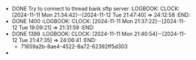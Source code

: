 - DONE Try to connect to thread bank sftp server
  :LOGBOOK:
  CLOCK: [2024-11-11 Mon 21:34:42]--[2024-11-12 Tue 21:47:40] =>  24:12:58
  :END:
- DONE 1400
  :LOGBOOK:
  CLOCK: [2024-11-11 Mon 21:37:22]--[2024-11-12 Tue 19:09:21] =>  21:31:59
  :END:
- DONE 1399
  :LOGBOOK:
  CLOCK: [2024-11-11 Mon 21:40:54]--[2024-11-12 Tue 21:47:35] =>  24:06:41
  :END:
	- 71659a2b-8ae4-4522-8a72-62392ff5d303
-